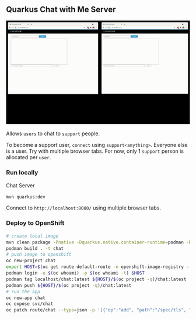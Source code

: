 ## Quarkus Chat with Me Server

![images/chat.gif](images/chat.gif)

Allows `users` to chat to `support` people.

To become a support user, `connect` using `support<anything>`. Everyone else is a user. Try with multiple browser tabs. For now, only 1 `support` person is allocated per `user`. 

### Run locally

Chat Server
```bash
mvn quarkus:dev
```

Connect to `http://localhost:8080/` using multiple browser tabs.

### Deploy to OpenShift

```bash
# create local image
mvn clean package -Pnative -Dquarkus.native.container-runtime=podman -Dquarkus.native.container-build=true -Dquarkus.native.builder-image=quay.io/quarkus/ubi-quarkus-mandrel:21.3.0.0-Final-java17
podman build . -t chat
# push image to openshift
oc new-project chat
export HOST=$(oc get route default-route -n openshift-image-registry --template='{{ .spec.host }}')
podman login -u $(oc whoami) -p $(oc whoami -t) $HOST
podman tag localhost/chat:latest ${HOST}/$(oc project -q)/chat:latest
podman push ${HOST}/$(oc project -q)/chat:latest
# run the app
oc new-app chat
oc expose svc/chat
oc patch route/chat --type=json -p '[{"op":"add", "path":"/spec/tls", "value":{"termination":"edge","insecureEdgeTerminationPolicy":"Redirect"}}]'
```
